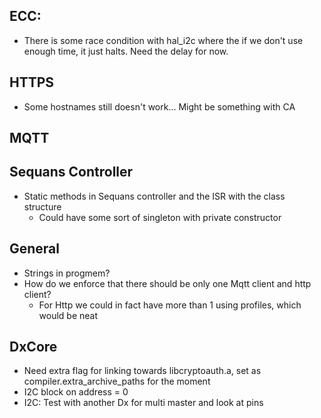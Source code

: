 ## ECC:
- There is some race condition with hal_i2c where the if we don't use enough 
  time, it just halts. Need the delay for now.


## HTTPS
- Some hostnames still doesn't work... Might be something with CA


## MQTT


## Sequans Controller
- Static methods in Sequans controller and the ISR with the class structure
    - Could have some sort of singleton with private constructor


## General
- Strings in progmem?
- How do we enforce that there should be only one Mqtt client and http client?
    - For Http we could in fact have more than 1 using profiles, which would be 
      neat


## DxCore 
- Need extra flag for linking towards libcryptoauth.a, set as 
  compiler.extra_archive_paths for the moment
- I2C block on address = 0
- I2C: Test with another Dx for multi master and look at pins

